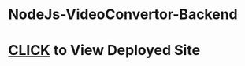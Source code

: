 # NodeJs-VideoConvertor-Backend

# [CLICK](https://videoconverter-mp4tom3u8.herokuapp.com/) to View Deployed Site
